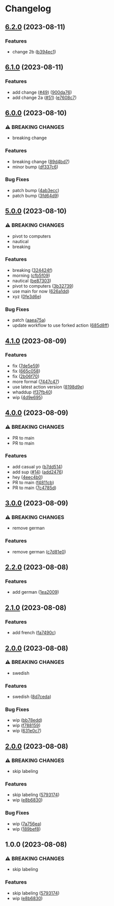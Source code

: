 # Changelog

## [6.2.0](https://github.com/devdoshi/stl-next-flow-2/compare/v6.1.0...v6.2.0) (2023-08-11)


### Features

* change 2b ([b394ec1](https://github.com/devdoshi/stl-next-flow-2/commit/b394ec1f63b4321d4f00cd3bd20b3b23a66c20e8))

## [6.1.0](https://github.com/devdoshi/stl-next-flow-2/compare/v6.0.0...v6.1.0) (2023-08-11)


### Features

* add change ([#49](https://github.com/devdoshi/stl-next-flow-2/issues/49)) ([900da76](https://github.com/devdoshi/stl-next-flow-2/commit/900da76cafb7632dfd3dd91c2a24e177172ac13e))
* add change 2a ([#51](https://github.com/devdoshi/stl-next-flow-2/issues/51)) ([e7608c7](https://github.com/devdoshi/stl-next-flow-2/commit/e7608c7d3b80fef723e42b8649a1bd70dc732b8d))

## [6.0.0](https://github.com/devdoshi/stl-next-flow-2/compare/v5.0.0...v6.0.0) (2023-08-10)


### ⚠ BREAKING CHANGES

* breaking change

### Features

* breaking change ([89d4bd7](https://github.com/devdoshi/stl-next-flow-2/commit/89d4bd7fbd226b64048bb9fb49917cce32bbc037))
* minor bump ([df337c6](https://github.com/devdoshi/stl-next-flow-2/commit/df337c60b77be46ab2fe64d9766cc04013eb21ff))


### Bug Fixes

* patch bump ([4ab3ecc](https://github.com/devdoshi/stl-next-flow-2/commit/4ab3ecc80d56311e75c81a548be5ba3e075066f1))
* patch bump ([3fd64d9](https://github.com/devdoshi/stl-next-flow-2/commit/3fd64d9415c75241ca6f47640bfe0ddabf53784e))

## [5.0.0](https://github.com/devdoshi/stl-next-flow-2/compare/v4.1.0...v5.0.0) (2023-08-10)


### ⚠ BREAKING CHANGES

* pivot to computers
* nautical
* breaking

### Features

* breaking ([324424f](https://github.com/devdoshi/stl-next-flow-2/commit/324424f6f03fba59151560728e6cc27036707233))
* morning ([cfb5f09](https://github.com/devdoshi/stl-next-flow-2/commit/cfb5f0996e053b913deef2b1dffc51b10708aea2))
* nautical ([be87303](https://github.com/devdoshi/stl-next-flow-2/commit/be873030d05387098e5e7e9f9b5e9c16a6af2be8))
* pivot to computers ([3b32739](https://github.com/devdoshi/stl-next-flow-2/commit/3b3273919786b3c7f31c62de14a381158b233d21))
* use main for now ([626a1dd](https://github.com/devdoshi/stl-next-flow-2/commit/626a1dd5c546f811eee8770935f369f408f60c0a))
* xyz ([0fe3d6e](https://github.com/devdoshi/stl-next-flow-2/commit/0fe3d6e42732abeb6bef7c157d99504600370e7d))


### Bug Fixes

* patch ([aaea75a](https://github.com/devdoshi/stl-next-flow-2/commit/aaea75a4a392aaf7c4d96d7249154a7f055fe4ef))
* update workflow to use forked action ([685d8ff](https://github.com/devdoshi/stl-next-flow-2/commit/685d8fff9aaa3c8c90228c6f9aeda232e4d392ff))

## [4.1.0](https://github.com/devdoshi/stl-next-flow-2/compare/v4.0.0...v4.1.0) (2023-08-09)


### Features

* fix ([7de5e59](https://github.com/devdoshi/stl-next-flow-2/commit/7de5e59cf1948a090ec0cf96f3aafc1f26efa045))
* fix ([665c058](https://github.com/devdoshi/stl-next-flow-2/commit/665c05879b70772551bd74165ca7a1181d767e08))
* fix ([2b06f70](https://github.com/devdoshi/stl-next-flow-2/commit/2b06f70b31d9f686d17a0229b13a52f0cfdc15c0))
* more formal ([7447c47](https://github.com/devdoshi/stl-next-flow-2/commit/7447c479db2d75d5b41051b7818c56eef0aaa771))
* use latest action version ([8198d9e](https://github.com/devdoshi/stl-next-flow-2/commit/8198d9e11d287bf913d6366d059609470f167af6))
* whaddup ([f37fb40](https://github.com/devdoshi/stl-next-flow-2/commit/f37fb400a09e9855d372a535d8acaac4264cd768))
* wip ([4d9e695](https://github.com/devdoshi/stl-next-flow-2/commit/4d9e6952334bce61f603152dafc94de0f2cc0a68))

## [4.0.0](https://github.com/devdoshi/stl-next-flow-2/compare/v3.0.0...v4.0.0) (2023-08-09)


### ⚠ BREAKING CHANGES

* PR to main
* PR to main

### Features

* add casual yo ([b7dd514](https://github.com/devdoshi/stl-next-flow-2/commit/b7dd514504d35b4e329e6128a7400ee1291dac5e))
* add sup ([#14](https://github.com/devdoshi/stl-next-flow-2/issues/14)) ([add2476](https://github.com/devdoshi/stl-next-flow-2/commit/add2476ddb2fac7c55df2e5d271b2c852ca1c8f9))
* hey ([4eec4b0](https://github.com/devdoshi/stl-next-flow-2/commit/4eec4b05de4bbbc58d8a455a3b573f4eec7345a6))
* PR to main ([f4811cb](https://github.com/devdoshi/stl-next-flow-2/commit/f4811cbb65de4b0b5a82f558923ee66b1ac3050a))
* PR to main ([7c4785d](https://github.com/devdoshi/stl-next-flow-2/commit/7c4785ded8d5457d904120a4a4dc98b9f520c565))

## [3.0.0](https://github.com/devdoshi/stl-next-flow-2/compare/v2.2.0...v3.0.0) (2023-08-09)


### ⚠ BREAKING CHANGES

* remove german

### Features

* remove german ([c7d81e0](https://github.com/devdoshi/stl-next-flow-2/commit/c7d81e098dc7abdc10c2500a50a17fc2959ab576))

## [2.2.0](https://github.com/devdoshi/stl-next-flow-2/compare/v2.1.0...v2.2.0) (2023-08-08)


### Features

* add german ([1ea2009](https://github.com/devdoshi/stl-next-flow-2/commit/1ea200995320fc645d7f83c48b4fdfcb52d68301))

## [2.1.0](https://github.com/devdoshi/stl-next-flow-2/compare/v2.0.0...v2.1.0) (2023-08-08)


### Features

* add french ([fa7490c](https://github.com/devdoshi/stl-next-flow-2/commit/fa7490c4d63f911a890b999ac3203b1b205be821))

## [2.0.0](https://github.com/devdoshi/stl-next-flow-2/compare/v1.0.0...v2.0.0) (2023-08-08)


### ⚠ BREAKING CHANGES

* swedish

### Features

* swedish ([8d7ceda](https://github.com/devdoshi/stl-next-flow-2/commit/8d7cedad7896a8d0512e83ea1fc423c342209f03))


### Bug Fixes

* wip ([bb78edd](https://github.com/devdoshi/stl-next-flow-2/commit/bb78eddff69d3d6045870b8256e37bc0270b9ca1))
* wip ([f788159](https://github.com/devdoshi/stl-next-flow-2/commit/f7881598a8dc68fe6678f719cf177f78c265e29d))
* wip ([631e0c7](https://github.com/devdoshi/stl-next-flow-2/commit/631e0c7df970c93e5a710ae250e63fdd2ca578e9))

## [2.0.0](https://github.com/devdoshi/stl-next-flow-2/compare/v1.0.0...v2.0.0) (2023-08-08)


### ⚠ BREAKING CHANGES

* skip labeling

### Features

* skip labeling ([5793174](https://github.com/devdoshi/stl-next-flow-2/commit/57931747b5ac0773b21bbedc617673e635726d27))
* wip ([e8b6830](https://github.com/devdoshi/stl-next-flow-2/commit/e8b6830492a4a84172a14b6876d96c8704c82a4a))


### Bug Fixes

* wip ([7a756ea](https://github.com/devdoshi/stl-next-flow-2/commit/7a756ea07f516bef36921ffa9fb27f036825c2b8))
* wip ([189bef8](https://github.com/devdoshi/stl-next-flow-2/commit/189bef87c871ddd02774180e5db017facc1e6756))

## 1.0.0 (2023-08-08)


### ⚠ BREAKING CHANGES

* skip labeling

### Features

* skip labeling ([5793174](https://github.com/devdoshi/stl-next-flow-2/commit/57931747b5ac0773b21bbedc617673e635726d27))
* wip ([e8b6830](https://github.com/devdoshi/stl-next-flow-2/commit/e8b6830492a4a84172a14b6876d96c8704c82a4a))
